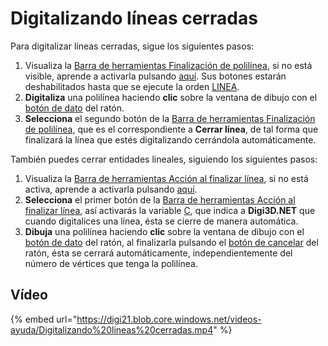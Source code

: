 # Digitalizando líneas cerradas

Para digitalizar líneas cerradas, sigue los siguientes pasos:

1. Visualiza la [Barra de herramientas Finalización de polilínea](BarraDeHerramientasFinalizaci-nDePolilinea.html), si no está visible, aprende a activarla pulsando [aquí](PresentacionDeBarrasHerramientasBasicas.html). Sus botones estarán deshabilitados hasta que se ejecute la orden [LINEA](LINEA.html).
2. **Digitaliza** una polilínea haciendo **clic** sobre la ventana de dibujo con el [botón de dato]() del ratón.
3. **Selecciona** el segundo botón de la [Barra de herramientas Finalización de polilínea](BarraDeHerramientasFinalizaci-nDePolilinea.html), que es el correspondiente a **Cerrar línea**, de tal forma que finalizará la línea que estés digitalizando cerrándola automáticamente.

También puedes cerrar entidades lineales, siguiendo los siguientes pasos:

1. Visualiza la [Barra de herramientas Acción al finalizar línea](BarraDeHerramientasAcci-nAlFinalizarL-nea.html), si no está activa, aprende a activarla pulsando [aquí](PresentacionDeBarrasHerramientasBasicas.html).
2. **Selecciona** el primer botón de la [Barra de herramientas Acción al finalizar línea](BarraDeHerramientasAcci-nAlFinalizarL-nea.html), así activarás la variable [C](C.html), que indica a **Digi3D.NET** que cuando digitalices una línea, ésta se cierre de manera automática.
3. **Dibuja** una polilínea haciendo **clic** sobre la ventana de dibujo con el [botón de dato]() del ratón, al finalizarla pulsando el [botón de cancelar]() del ratón, ésta se cerrará automáticamente, independientemente del número de vértices que tenga la polilínea.

## Vídeo

{% embed url="https://digi21.blob.core.windows.net/videos-ayuda/Digitalizando%20lineas%20cerradas.mp4" %}



